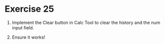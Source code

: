 # Exercise 25

1. Implement the Clear button in Calc Tool to clear the history and the num input field.

2. Ensure it works!
